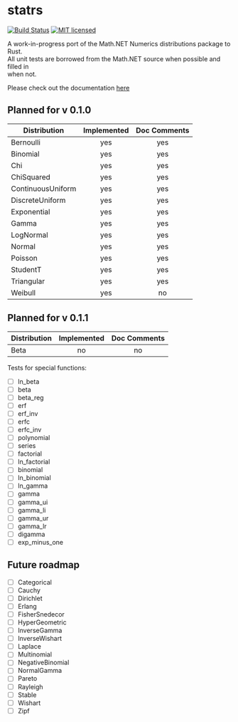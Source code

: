 # statrs  
  
[![Build Status](https://travis-ci.org/boxtown/statrs.svg?branch=master)](https://travis-ci.org/boxtown/verto)
[![MIT licensed](https://img.shields.io/badge/license-MIT-blue.svg)](./LICENSE)  
  
A work-in-progress port of the Math.NET Numerics distributions package to Rust.  
All unit tests are borrowed from the Math.NET source when possible and filled in  
when not.  
  
Please check out the documentation [here](https://boxtown.io/docs/statrs/head/statrs/)

## Planned for v 0.1.0

| Distribution      | Implemented | Doc Comments |
|-------------------|:-----------:|:------------:|
| Bernoulli         | yes         | yes          |
| Binomial          | yes         | yes          |
| Chi               | yes         | yes          |
| ChiSquared        | yes         | yes          |
| ContinuousUniform | yes         | yes          |
| DiscreteUniform   | yes         | yes          |
| Exponential       | yes         | yes          |
| Gamma             | yes         | yes          |
| LogNormal         | yes         | yes          |
| Normal            | yes         | yes          |
| Poisson           | yes         | yes          |
| StudentT          | yes         | yes          |
| Triangular        | yes         | yes          |
| Weibull           | yes         | no           |

## Planned for v 0.1.1
| Distribution      | Implemented | Doc Comments |
|-------------------|:-----------:|:------------:|
| Beta              | no          | no           |

Tests for special functions:
- [ ] ln_beta
- [ ] beta
- [ ] beta_reg
- [ ] erf
- [ ] erf_inv
- [ ] erfc
- [ ] erfc_inv
- [ ] polynomial
- [ ] series
- [ ] factorial
- [ ] ln_factorial
- [ ] binomial
- [ ] ln_binomial
- [ ] ln_gamma
- [ ] gamma
- [ ] gamma_ui
- [ ] gamma_li
- [ ] gamma_ur
- [ ] gamma_lr
- [ ] digamma
- [ ] exp_minus_one

## Future roadmap
- [ ] Categorical
- [ ] Cauchy
- [ ] Dirichlet
- [ ] Erlang
- [ ] FisherSnedecor
- [ ] HyperGeometric
- [ ] InverseGamma
- [ ] InverseWishart
- [ ] Laplace
- [ ] Multinomial
- [ ] NegativeBinomial
- [ ] NormalGamma
- [ ] Pareto
- [ ] Rayleigh
- [ ] Stable
- [ ] Wishart
- [ ] Zipf
